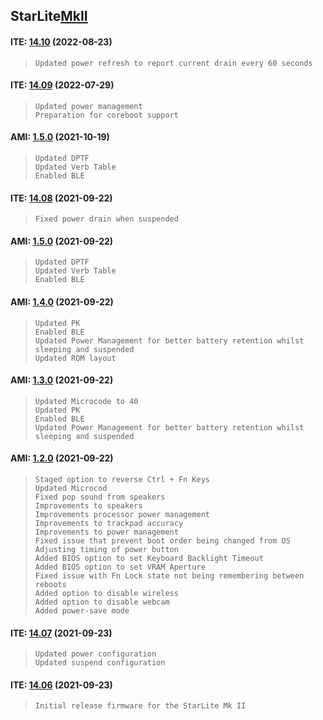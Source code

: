 ## **StarLite**[MkII](https://github.com/StarLabsLtd/firmware/tree/master/StarLite/MkII)
#### ITE: [14.10](https://support.starlabs.systems/kb/firmware/getting-started) (2022-08-23)
>     Updated power refresh to report current drain every 60 seconds

#### ITE: [14.09](https://support.starlabs.systems/kb/firmware/getting-started) (2022-07-29)
>     Updated power management
>     Preparation for coreboot support

#### AMI: [1.5.0](https://support.starlabs.systems/kb/firmware/getting-started) (2021-10-19)
>     Updated DPTF
>     Updated Verb Table
>     Enabled BLE

#### ITE: [14.08](https://support.starlabs.systems/kb/firmware/getting-started) (2021-09-22)
>     Fixed power drain when suspended

#### AMI: [1.5.0](https://support.starlabs.systems/kb/firmware/getting-started) (2021-09-22)
>     Updated DPTF
>     Updated Verb Table
>     Enabled BLE

#### AMI: [1.4.0](https://support.starlabs.systems/kb/firmware/getting-started) (2021-09-22)
>     Updated PK
>     Enabled BLE
>     Updated Power Management for better battery retention whilst sleeping and suspended
>     Updated ROM layout

#### AMI: [1.3.0](https://support.starlabs.systems/kb/firmware/getting-started) (2021-09-22)
>     Updated Microcode to 40
>     Updated PK
>     Enabled BLE
>     Updated Power Management for better battery retention whilst sleeping and suspended

#### AMI: [1.2.0](https://support.starlabs.systems/kb/firmware/getting-started) (2021-09-22)
>     Staged option to reverse Ctrl + Fn Keys
>     Updated Microcod
>     Fixed pop sound from speakers
>     Improvements to speakers
>     Improvements processor power management
>     Improvements to trackpad accuracy
>     Improvements to power management
>     Fixed issue that prevent boot order being changed from OS
>     Adjusting timing of power button
>     Added BIOS option to set Keyboard Backlight Timeout
>     Added BIOS option to set VRAM Aperture
>     Fixed issue with Fn Lock state not being remembering between reboots
>     Added option to disable wireless
>     Added option to disable webcam
>     Added power-save mode

#### ITE: [14.07](https://support.starlabs.systems/kb/firmware/getting-started) (2021-09-23)
>     Updated power configuration
>     Updated suspend configuration

#### ITE: [14.06](https://support.starlabs.systems/kb/firmware/getting-started) (2021-09-23)
>     Initial release firmware for the StarLite Mk II
